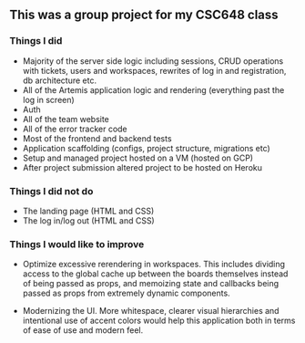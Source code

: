 ## This was a group project for my CSC648 class
### Things I did
 - Majority of the server side logic including sessions, CRUD operations with tickets, users and workspaces, rewrites of log in and registration, db architecture etc.
 - All of the Artemis application logic and rendering (everything past the log in screen)
 - Auth
 - All of the team website
 - All of the error tracker code
 - Most of the frontend and backend tests
 - Application scaffolding (configs, project structure, migrations etc)
 - Setup and managed project hosted on a VM (hosted on GCP)
 - After project submission altered project to be hosted on Heroku

 ### Things I did not do
  - The landing page (HTML and CSS)
  - The log in/log out (HTML and CSS)

### Things I would like to improve
 - Optimize excessive rerendering in workspaces. This includes dividing access to the global cache up between
 the boards themselves instead of being passed as props, and memoizing state and callbacks being passed as props from extremely dynamic components.

 - Modernizing the UI. More whitespace, clearer visual hierarchies and intentional use of accent colors would help
 this application both in terms of ease of use and modern feel.